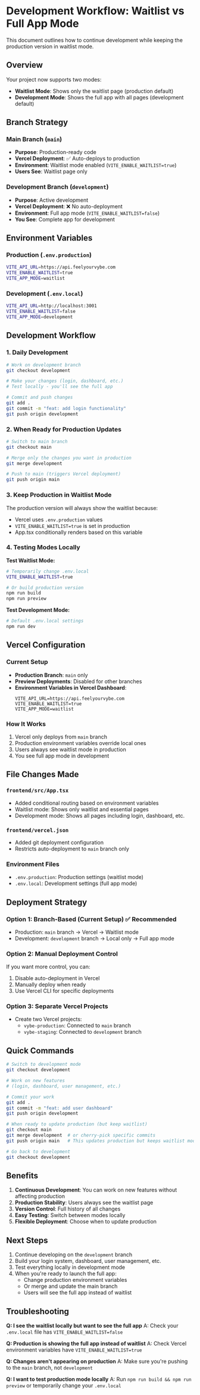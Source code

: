 # Development Workflow: Waitlist vs Full App Mode

This document outlines how to continue development while keeping the production version in waitlist mode.

## Overview

Your project now supports two modes:
- **Waitlist Mode**: Shows only the waitlist page (production default)
- **Development Mode**: Shows the full app with all pages (development default)

## Branch Strategy

### Main Branch (`main`)
- **Purpose**: Production-ready code
- **Vercel Deployment**: ✅ Auto-deploys to production
- **Environment**: Waitlist mode enabled (`VITE_ENABLE_WAITLIST=true`)
- **Users See**: Waitlist page only

### Development Branch (`development`)
- **Purpose**: Active development
- **Vercel Deployment**: ❌ No auto-deployment
- **Environment**: Full app mode (`VITE_ENABLE_WAITLIST=false`)
- **You See**: Complete app for development

## Environment Variables

### Production (`.env.production`)
```bash
VITE_API_URL=https://api.feelyourvybe.com
VITE_ENABLE_WAITLIST=true
VITE_APP_MODE=waitlist
```

### Development (`.env.local`)
```bash
VITE_API_URL=http://localhost:3001
VITE_ENABLE_WAITLIST=false
VITE_APP_MODE=development
```

## Development Workflow

### 1. Daily Development
```bash
# Work on development branch
git checkout development

# Make your changes (login, dashboard, etc.)
# Test locally - you'll see the full app

# Commit and push changes
git add .
git commit -m "feat: add login functionality"
git push origin development
```

### 2. When Ready for Production Updates
```bash
# Switch to main branch
git checkout main

# Merge only the changes you want in production
git merge development

# Push to main (triggers Vercel deployment)
git push origin main
```

### 3. Keep Production in Waitlist Mode
The production version will always show the waitlist because:
- Vercel uses `.env.production` values
- `VITE_ENABLE_WAITLIST=true` is set in production
- App.tsx conditionally renders based on this variable

### 4. Testing Modes Locally

**Test Waitlist Mode:**
```bash
# Temporarily change .env.local
VITE_ENABLE_WAITLIST=true

# Or build production version
npm run build
npm run preview
```

**Test Development Mode:**
```bash
# Default .env.local settings
npm run dev
```

## Vercel Configuration

### Current Setup
- **Production Branch**: `main` only
- **Preview Deployments**: Disabled for other branches
- **Environment Variables in Vercel Dashboard**:
  ```
  VITE_API_URL=https://api.feelyourvybe.com
  VITE_ENABLE_WAITLIST=true
  VITE_APP_MODE=waitlist
  ```

### How It Works
1. Vercel only deploys from `main` branch
2. Production environment variables override local ones
3. Users always see waitlist mode in production
4. You see full app mode in development

## File Changes Made

### `frontend/src/App.tsx`
- Added conditional routing based on environment variables
- Waitlist mode: Shows only waitlist and essential pages
- Development mode: Shows all pages including login, dashboard, etc.

### `frontend/vercel.json`
- Added git deployment configuration
- Restricts auto-deployment to `main` branch only

### Environment Files
- `.env.production`: Production settings (waitlist mode)
- `.env.local`: Development settings (full app mode)

## Deployment Strategy

### Option 1: Branch-Based (Current Setup) ✅ Recommended
- Production: `main` branch → Vercel → Waitlist mode
- Development: `development` branch → Local only → Full app mode

### Option 2: Manual Deployment Control
If you want more control, you can:
1. Disable auto-deployment in Vercel
2. Manually deploy when ready
3. Use Vercel CLI for specific deployments

### Option 3: Separate Vercel Projects
- Create two Vercel projects:
  - `vybe-production`: Connected to `main` branch
  - `vybe-staging`: Connected to `development` branch

## Quick Commands

```bash
# Switch to development mode
git checkout development

# Work on new features
# (login, dashboard, user management, etc.)

# Commit your work
git add .
git commit -m "feat: add user dashboard"
git push origin development

# When ready to update production (but keep waitlist)
git checkout main
git merge development  # or cherry-pick specific commits
git push origin main   # This updates production but keeps waitlist mode

# Go back to development
git checkout development
```

## Benefits

1. **Continuous Development**: You can work on new features without affecting production
2. **Production Stability**: Users always see the waitlist page
3. **Version Control**: Full history of all changes
4. **Easy Testing**: Switch between modes locally
5. **Flexible Deployment**: Choose when to update production

## Next Steps

1. Continue developing on the `development` branch
2. Build your login system, dashboard, user management, etc.
3. Test everything locally in development mode
4. When you're ready to launch the full app:
   - Change production environment variables
   - Or merge and update the main branch
   - Users will see the full app instead of waitlist

## Troubleshooting

**Q: I see the waitlist locally but want to see the full app**
A: Check your `.env.local` file has `VITE_ENABLE_WAITLIST=false`

**Q: Production is showing the full app instead of waitlist**
A: Check Vercel environment variables have `VITE_ENABLE_WAITLIST=true`

**Q: Changes aren't appearing on production**
A: Make sure you're pushing to the `main` branch, not `development`

**Q: I want to test production mode locally**
A: Run `npm run build && npm run preview` or temporarily change your `.env.local`
